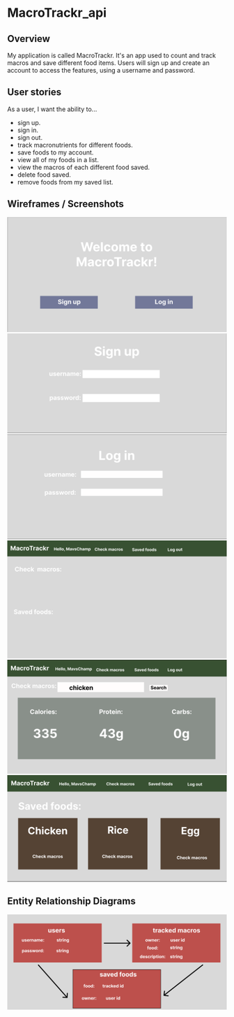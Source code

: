 # MacroTrackr_api

## Overview
My application is called MacroTrackr. It's an app used to count and track macros and save different food items. Users will sign up and create an account to access the features, using a username and password.

## User stories
As a user, I want the ability to... 
  - sign up.
  - sign in.  
  - sign out. 
  - track macronutrients for different foods.
  - save foods to my account. 
  - view all of my foods in a list. 
  - view the macros of each different food saved. 
  - delete food saved.
  - remove foods from my saved list. 


## Wireframes / Screenshots

![myImg](homepage.png)
![myImg](signupPage.png)
![myImg](logInPage.png)
![myImg](mainPage.png)
![myImg](checkMacros.png)
![myImg](savedFoods.png)

## Entity Relationship Diagrams
![myImg](ERD.png)